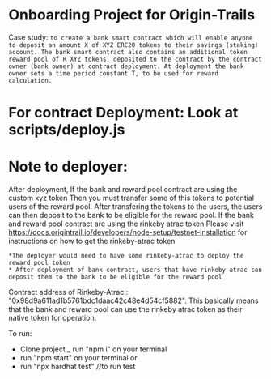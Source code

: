 # Onboarding Project for Origin-Trails
Case study: ```to create a bank smart contract which will enable anyone to deposit an amount X of XYZ ERC20 tokens to their savings (staking) account. The bank smart contract also contains an additional token reward pool of R XYZ tokens, deposited to the contract by the contract owner (bank owner) at
contract deployment. At deployment the bank owner sets a time period constant T, to be used for reward calculation. ```

# For contract Deployment: Look at scripts/deploy.js

# Note to deployer:
After deployment, 
If the bank and reward pool contract are using the custom xyz token 
    Then you must transfer some of this tokens to potential users of the reward pool.
    After transfering the tokens to the users, the users can then deposit to the bank to be eligible for the reward pool.
If the bank and reward pool contract are using the rinkeby atrac token
    Please visit https://docs.origintrail.io/developers/node-setup/testnet-installation for instructions on how to get the rinkeby-atrac token

    *The deployer would need to have some rinkeby-atrac to deploy the reward pool token
    * After deployment of bank contract, users that have rinkeby-atrac can deposit them to the bank to be eligible for the reward pool 

Contract address of Rinkeby-Atrac : "0x98d9a611ad1b5761bdc1daac42c48e4d54cf5882".
This basically means that the bank and reward pool can use the rinkeby atrac token as their native token for operation.

To run:
- Clone project
_ run "npm i" on your terminal
- run "npm start" on your terminal
or
- run "npx hardhat test" //to run test
